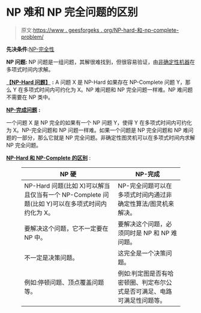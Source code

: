 # NP 难和 NP 完全问题的区别

> 原文:[https://www . geesforgeks . org/NP-hard-和-np-complete-problem/](https://www.geeksforgeeks.org/difference-between-np-hard-and-np-complete-problem/)

**先决条件:**[NP-完全性](https://www.geeksforgeeks.org/np-completeness-set-1/)

**NP 问题:**
NP 问题是一组问题，其解很难找到，但很容易验证，由[非确定性机器](https://www.geeksforgeeks.org/difference-between-deterministic-and-non-deterministic-algorithms/)在多项式时间内求解。

[**【NP-Hard 问题】**](https://www.geeksforgeeks.org/tag/nphard/) **:**
A 问题 X 是 NP-Hard 如果存在 NP-Complete 问题 Y，那么 Y 在多项式时间内可约化为 X。NP 难问题和 NP 完全问题一样难。NP 难问题不需要在 NP 类中。

[**NP-完成问题**](https://www.geeksforgeeks.org/algorithms-gq/np-complete-gq/) **:**

一个问题 X 是 NP 完全的如果有一个 NP 问题 Y，使得 Y 在多项式时间内可约化为 X。NP-完全问题和 NP 问题一样难。如果一个问题是 NP 完全问题和 NP 难问题的一部分，那么它就是 NP 完全问题。非确定性图灵机可以在多项式时间内求解 NP 完全问题。

**<u>NP-Hard 和 NP-Complete 的区别</u>** :

<figure class="table">

| NP 硬 | NP-完成 |
| --- | --- |
| NP-Hard 问题(比如 X)可以解当且仅当有一个 NP-Complete 问题(比如 Y)可以在多项式时间内约化为 X。 | NP-完全问题可以在多项式时间内通过非确定性算法/图灵机来解决。 |
| 要解决这个问题，它不一定要在 NP 中。 | 要解决这个问题，必须同时是 NP 和 NP 难问题。 |
| 不一定是决策问题。 | 这完全是一个决策问题。 |
| 例如:停顿问题、顶点覆盖问题等。 | 例如:判定图是否有哈密顿圈、判定布尔公式是否可满足、电路可满足性问题等。 |

</figure>